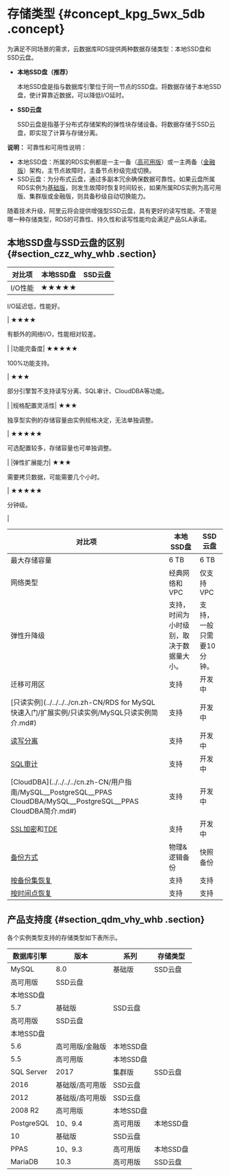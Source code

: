 # 存储类型 {#concept_kpg_5wx_5db .concept}

为满足不同场景的需求，云数据库RDS提供两种数据存储类型：本地SSD盘和SSD云盘。

-   **本地SSD盘（推荐）** 

    本地SSD盘是指与数据库引擎位于同一节点的SSD盘。将数据存储于本地SSD盘，使计算靠近数据，可以降低I/O延时。

-   **SSD云盘** 

    SSD云盘是指基于分布式存储架构的弹性块存储设备。将数据存储于SSD云盘，即实现了计算与存储分离。


**说明：** 可靠性和可用性说明：

-   本地SSD盘：所属的RDS实例都是一主一备（[高可用版](cn.zh-CN/云数据库RDS简介/产品系列/产品系列概述.md#section_s3n_3kv_tdb)）或一主两备（[金融版](cn.zh-CN/云数据库RDS简介/产品系列/金融版.md#)）架构，主节点故障时，主备节点秒级完成切换。
-   SSD云盘：为分布式云盘，通过多副本冗余确保数据可靠性。如果云盘所属RDS实例为[基础版](cn.zh-CN/云数据库RDS简介/产品系列/基础版.md#)，则发生故障时恢复时间较长，如果所属RDS实例为高可用版、集群版或金融版，则具备秒级自动切换能力。

随着技术升级，阿里云将会提供增强型SSD云盘，具有更好的读写性能。不管是哪一种存储类型，RDS的可靠性、持久性和读写性能均会满足产品SLA承诺。

## 本地SSD盘与SSD云盘的区别 {#section_czz_why_whb .section}

|对比项|本地SSD盘|SSD云盘|
|---|------|-----|
|I/O性能| ★★★★★

 I/O延迟低，性能好。

 | ★★★★

 有额外的网络I/O，性能相对较差。

 |
|功能完备度| ★★★★★

 100%功能支持。

 | ★★★

 部分引擎暂不支持读写分离、SQL审计、CloudDBA等功能。

 |
|规格配置灵活性| ★★★

 独享型实例的存储容量由实例规格决定，无法单独调整。

 | ★★★★★

 可选配置较多，存储容量也可单独调整。

 |
|弹性扩展能力| ★★★

 需要拷贝数据，可能需要几个小时。

 | ★★★★★

 分钟级。

 |

|对比项|本地SSD盘|SSD云盘|
|---|------|-----|
|最大存储容量|6 TB|6 TB|
|网络类型|经典网络和VPC|仅支持VPC|
|弹性升降级|支持，时间为小时级别，取决于数据量大小。|支持，一般只需要10分钟。|
|迁移可用区|支持|开发中|
|[只读实例](../../../../cn.zh-CN/RDS for MySQL 快速入门/扩展实例/只读实例/MySQL只读实例简介.md#)|支持|开发中|
|[读写分离](../../../../cn.zh-CN/用户指南/读写分离/读写分离简介.md#)|支持|开发中|
|[SQL审计](../../../../cn.zh-CN/用户指南/数据安全性/SQL审计.md#)|支持|开发中|
|[CloudDBA](../../../../cn.zh-CN/用户指南/MySQL__PostgreSQL__PPAS CloudDBA/MySQL__PostgreSQL__PPAS CloudDBA简介.md#)|支持|开发中|
|[SSL加密](../../../../cn.zh-CN/用户指南/数据安全性/设置SSL加密.md#)和[TDE](../../../../cn.zh-CN/用户指南/数据安全性/设置透明数据加密.md#)|支持|开发中|
|[备份方式](../../../../cn.zh-CN/用户指南/备份数据/备份RDS数据.md#)|物理&逻辑备份|快照备份|
|[按备份集恢复](../../../../cn.zh-CN/用户指南/恢复数据/恢复MySQL数据.md#)|支持|支持|
|[按时间点恢复](../../../../cn.zh-CN/用户指南/恢复数据/恢复MySQL数据.md#)|支持|支持|

## 产品支持度 {#section_qdm_vhy_whb .section}

各个实例类型支持的存储类型如下表所示。

|数据库引擎|版本|系列|存储类型|
|-----|--|--|----|
|MySQL|8.0|基础版|SSD云盘|
|高可用版|SSD云盘|
|本地SSD盘|
|5.7|基础版|SSD云盘|
|高可用版|SSD云盘|
|本地SSD盘|
|5.6|高可用版/金融版|本地SSD盘|
|5.5|高可用版|本地SSD盘|
|SQL Server|2017|集群版|SSD云盘|
|2016|基础版/高可用版|SSD云盘|
|2012|基础版/高可用版|SSD云盘|
|2008 R2|高可用版|本地SSD盘|
|PostgreSQL|10、9.4|高可用版|本地SSD盘|
|10|基础版|SSD云盘|
|PPAS|10、9.3|高可用版|本地SSD盘|
|MariaDB|10.3|高可用版|SSD云盘|

